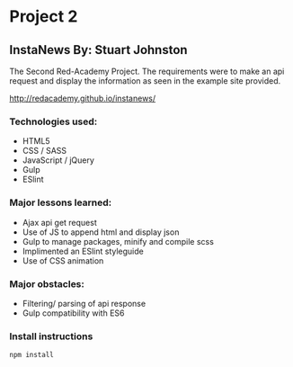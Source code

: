 # Project 2

## InstaNews By: Stuart Johnston

The Second Red-Academy Project. The requirements were to make an api request and display the information as seen in the example site provided.

http://redacademy.github.io/instanews/

### Technologies used:

* HTML5
* CSS / SASS
* JavaScript / jQuery
* Gulp
* ESlint

### Major lessons learned:

* Ajax api get request
* Use of JS to append html and display json
* Gulp to manage packages, minify and compile scss
* Implimented an ESlint styleguide
* Use of CSS animation

### Major obstacles:

* Filtering/ parsing of api response
* Gulp compatibility with ES6

### Install instructions
```npm install```